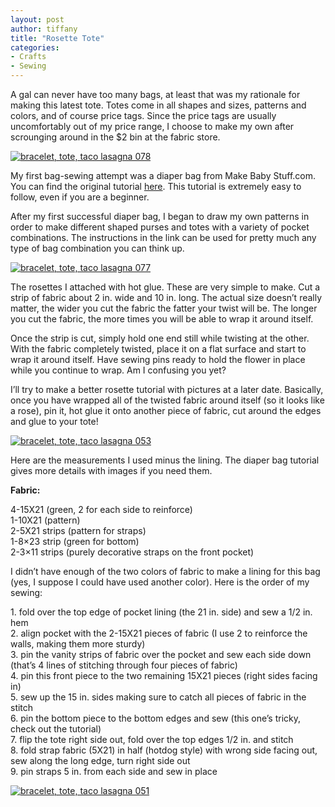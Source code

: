 ```yaml
---
layout: post
author: tiffany
title: "Rosette Tote"
categories: 
- Crafts
- Sewing
---
```


A gal can never have too many bags, at least that was my rationale for making this latest tote. Totes come in all shapes and sizes, patterns and colors, and of course price tags. Since the price tags are usually uncomfortably out of my price range, I choose to make my own after scrounging around in the $2 bin at the fabric store.

[![](jekyll_uploads/2011/06/bracelet-tote-taco-lasagna-0781-575x381.jpg "bracelet, tote, taco lasagna 078")](http://www.sweetpeonies.com/2011/06/rosette-tote/bracelet-tote-taco-lasagna-078-2/)

My first bag-sewing attempt was a diaper bag from Make Baby Stuff.com. You can find the original tutorial [here](http://www.make-baby-stuff.com/free-diaper-bag-pattern.html). This tutorial is extremely easy to follow, even if you are a beginner.

After my first successful diaper bag, I began to draw my own patterns in order to make different shaped purses and totes with a variety of pocket combinations. The instructions in the link can be used for pretty much any type of bag combination you can think up.

[![](jekyll_uploads/2011/06/bracelet-tote-taco-lasagna-0771-575x381.jpg "bracelet, tote, taco lasagna 077")](http://www.sweetpeonies.com/2011/06/rosette-tote/bracelet-tote-taco-lasagna-077-2/)

The rosettes I attached with hot glue. These are very simple to make. Cut a strip of fabric about 2 in. wide and 10 in. long. The actual size doesn’t really matter, the wider you cut the fabric the fatter your twist will be. The longer you cut the fabric, the more times you will be able to wrap it around itself.

Once the strip is cut, simply hold one end still while twisting at the other. With the fabric completely twisted, place it on a flat surface and start to wrap it around itself. Have sewing pins ready to hold the flower in place while you continue to wrap. Am I confusing you yet?

I’ll try to make a better rosette tutorial with pictures at a later date. Basically, once you have wrapped all of the twisted fabric around itself (so it looks like a rose), pin it, hot glue it onto another piece of fabric, cut around the edges and glue to your tote!

[![](jekyll_uploads/2011/06/bracelet-tote-taco-lasagna-0531-575x381.jpg "bracelet, tote, taco lasagna 053")](http://www.sweetpeonies.com/2011/06/rosette-tote/bracelet-tote-taco-lasagna-053-2/)

Here are the measurements I used minus the lining. The diaper bag tutorial gives more details with images if you need them.

**Fabric:**

4-15X21 (green, 2 for each side to reinforce)  
1-10X21 (pattern)  
2-5X21 strips (pattern for straps)  
1-8×23 strip (green for bottom)  
2-3×11 strips (purely decorative straps on the front pocket)

I didn’t have enough of the two colors of fabric to make a lining for this bag (yes, I suppose I could have used another color). Here is the order of my sewing:

1\. fold over the top edge of pocket lining (the 21 in. side) and sew a 1/2 in. hem  
2\. align pocket with the 2-15X21 pieces of fabric (I use 2 to reinforce the walls, making them more sturdy)  
3\. pin the vanity strips of fabric over the pocket and sew each side down (that’s 4 lines of stitching through four pieces of fabric)  
4\. pin this front piece to the two remaining 15X21 pieces (right sides facing in)  
5\. sew up the 15 in. sides making sure to catch all pieces of fabric in the stitch  
6\. pin the bottom piece to the bottom edges and sew (this one’s tricky, check out the tutorial)  
7\. flip the tote right side out, fold over the top edges 1/2 in. and stitch  
8\. fold strap fabric (5X21) in half (hotdog style) with wrong side facing out, sew along the long edge, turn right side out  
9\. pin straps 5 in. from each side and sew in place

[![](jekyll_uploads/2011/06/bracelet-tote-taco-lasagna-0511-575x381.jpg "bracelet, tote, taco lasagna 051")](http://www.sweetpeonies.com/2011/06/rosette-tote/bracelet-tote-taco-lasagna-051-2/)